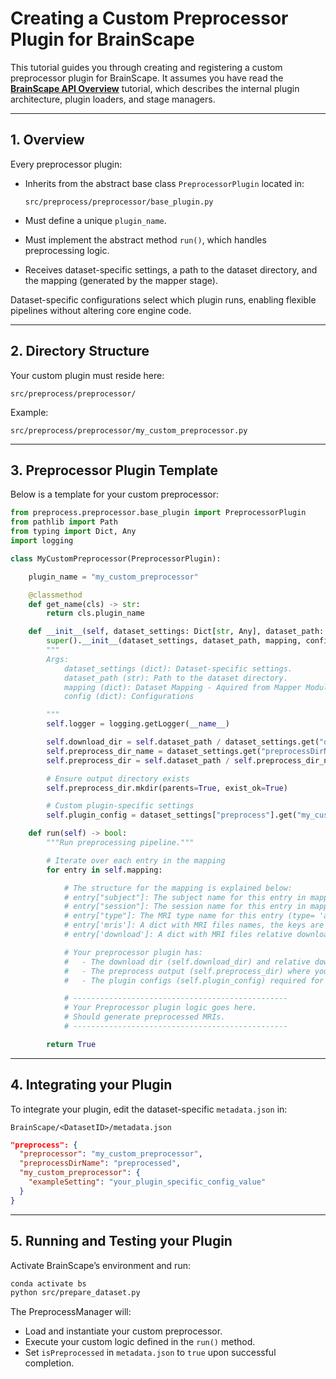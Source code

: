 # **Creating a Custom Preprocessor Plugin for BrainScape**

This tutorial guides you through creating and registering a custom preprocessor plugin for BrainScape. It assumes you have read the [**BrainScape API Overview**](https://github.com/yasinzaii/BrainScape/blob/main/tutorials/BrainScape-API-overview.md) tutorial, which describes the internal plugin architecture, plugin loaders, and stage managers.

---

## 1. Overview

Every preprocessor plugin:

* Inherits from the abstract base class `PreprocessorPlugin` located in:

  ```
  src/preprocess/preprocessor/base_plugin.py
  ```
* Must define a unique `plugin_name`.
* Must implement the abstract method `run()`, which handles preprocessing logic.
* Receives dataset-specific settings, a path to the dataset directory, and the mapping (generated by the mapper stage).

Dataset-specific configurations select which plugin runs, enabling flexible pipelines without altering core engine code.

---

## 2. Directory Structure

Your custom plugin must reside here:

```
src/preprocess/preprocessor/
```

Example:

```
src/preprocess/preprocessor/my_custom_preprocessor.py
```

---

## 3. Preprocessor Plugin Template

Below is a template for your custom preprocessor:

```python
from preprocess.preprocessor.base_plugin import PreprocessorPlugin
from pathlib import Path
from typing import Dict, Any
import logging

class MyCustomPreprocessor(PreprocessorPlugin):

    plugin_name = "my_custom_preprocessor"

    @classmethod
    def get_name(cls) -> str:
        return cls.plugin_name

    def __init__(self, dataset_settings: Dict[str, Any], dataset_path: Path, mapping: Dict[str, Any], config: Dict[str, Any]):
        super().__init__(dataset_settings, dataset_path, mapping, config)
        """
        Args:
            dataset_settings (dict): Dataset-specific settings.
            dataset_path (str): Path to the dataset directory.
            mapping (dict): Dataset Mapping - Aquired from Mapper Module. 
            config (dict): Configurations

        """
        self.logger = logging.getLogger(__name__)

        self.download_dir = self.dataset_path / dataset_settings.get("downloadDirName", "Download")
        self.preprocess_dir_name = dataset_settings.get("preprocessDirName", "preprocessed")
        self.preprocess_dir = self.dataset_path / self.preprocess_dir_name

        # Ensure output directory exists
        self.preprocess_dir.mkdir(parents=True, exist_ok=True)

        # Custom plugin-specific settings
        self.plugin_config = dataset_settings["preprocess"].get("my_custom_preprocessor", {})

    def run(self) -> bool:
        """Run preprocessing pipeline."""

        # Iterate over each entry in the mapping
        for entry in self.mapping:

            # The structure for the mapping is explained below:
            # entry["subject"]: The subject name for this entry in mapping.
            # entry["session"]: The session name for this entry in mapping. 
            # entry["type"]: The MRI type name for this entry (type= 'anat' for all brainscape datasets)
            # entry['mris']: A dict with MRI files names, the keys are modality names like (t1w, t2w, flair)
            # entry['download']: A dict with MRI files relative download paths, keys are modality names

            # Your preprocessor plugin has:
            #   - The download dir (self.download_dir) and relative download paths for all modalities (entry['download'])
            #   - The preprocess output (self.preprocess_dir) where your preprocessor plugin should save the preprocessed files
            #   - The plugin configs (self.plugin_config) required for youe preprocessor plugins

            # ------------------------------------------------
            # Your Preprocessor plugin logic goes here. 
            # Should generate preprocessed MRIs.
            # ------------------------------------------------

        return True
```

---

## 4. Integrating your Plugin

To integrate your plugin, edit the dataset-specific `metadata.json` in:

```
BrainScape/<DatasetID>/metadata.json
```

```json
"preprocess": {
  "preprocessor": "my_custom_preprocessor",
  "preprocessDirName": "preprocessed",
  "my_custom_preprocessor": {
    "exampleSetting": "your_plugin_specific_config_value"
  }
}
```

---

## 5. Running and Testing your Plugin

Activate BrainScape’s environment and run:

```bash
conda activate bs
python src/prepare_dataset.py
```

The PreprocessManager will:

* Load and instantiate your custom preprocessor.
* Execute your custom logic defined in the `run()` method.
* Set `isPreprocessed` in `metadata.json` to `true` upon successful completion.